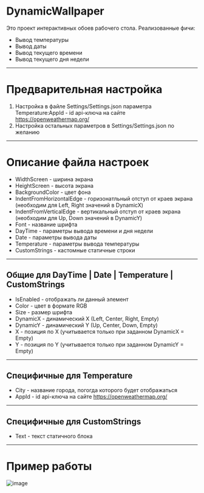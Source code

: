# DynamicWallpaper
Это проект интерактивных обоев рабочего стола.
Реализованные фичи:
* Вывод температуры
* Вывод даты
* Вывод текущего времени
* Вывод текущего дня недели
---
# Предварительная настройка
1. Настройка в файле Settings/Settings.json параметра Temperature:AppId - id api-ключа на сайте https://openweathermap.org/
2. Настройка остальных параметров в Settings/Settings.json по желанию
---
# Описание файла настроек
* WidthScreen - ширина экрана
* HeightScreen - высота экрана
* BackgroundColor - цвет фона
* IndentFromHorizontalEdge - горизонатльный отступ от краев экрана (необходим для Left, Right значений в DynamicX)
* IndentFromVerticalEdge - вертикальный отступ от краев экрана (необходим для Up, Down значений в DynamicY)
* Font - название шрифта
* DayTime - параметры вывода времени и дня недели
* Date - параметры вывода даты
* Temperature - параметры вывода температуры
* CustomStrings - кастомные статичные строки
---
## Общие для DayTime | Date | Temperature | CustomStrings
* IsEnabled - отображать ли данный элемент
* Color - цвет в формате RGB
* Size - размер шрифта
* DynamicX - динамический X (Left, Center, Right, Empty)
* DynamicY - динамический Y (Up, Center, Down, Empty)
* X - позиция по X (учитывается только при заданном DynamicX = Empty)
* Y - позиция по Y (учитывается только при заданном DynamicY = Empty)
---
## Специфичные для Temperature
* City - название города, погогда которого будет отображаться
* AppId - id api-ключа на сайте https://openweathermap.org/
---
## Специфичные для CustomStrings
* Text - текст статичного блока
---
# Пример работы
![image](https://user-images.githubusercontent.com/64701982/161607195-7534270a-dd4a-4a05-b7fd-b8ca5a2ea3c1.png)
